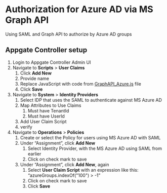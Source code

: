 # Authorization for Azure AD  via MS Graph API

Using SAML and Graph API to authorize by Azure AD groups

## Appgate Controller setup

1. Login to Appgate Controller Admin UI
1. Navigate to **Scripts** > **User Claims**
    1. Click **Add New**
    1. Provide name
    1. Replace JavaScript with code from [GraphAPI_Azure.js](./GraphAPI_Azure.js) file 
    1. Click **Save**
1. Navigate to **System** > **Identity Providers** 
    1. Select IDP that uses the SAML to authenticate against MS Azure AD
    1. Map Attributes to Use Claims
        1. Must have TenantId
        1. Must have UserId
    1. Add User Claim Script
    1. verify
1. Navigate to **Operations** > **Policies**
    1. Create or select the Policy for users using MS Azure AD with SAML
    1. Under “Assignment”, click **Add New**
        1. Select Identity Provider, with the MS Azure AD using SAML from earlier
        1. Click on check mark to save
    1. Under “Assignment”, click **Add New**, again
        1. Select **User Claim Script** with an expression like this: “azureGroups.indexOf("100") > -1”
        1. Click on check mark to save
        1. Click **Save**